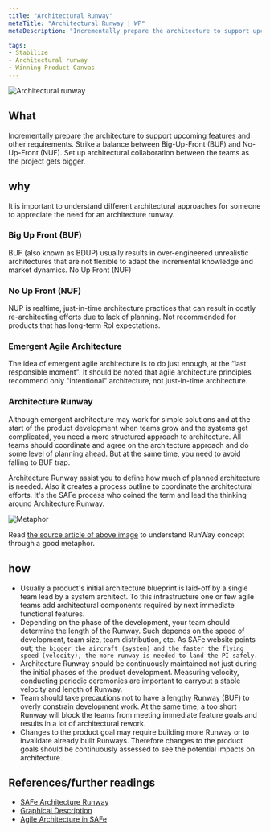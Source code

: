 ```yaml
---
title: "Architectural Runway"
metaTitle: "Architectural Runway | WP"
metaDescription: "Incrementally prepare the architecture to support upcoming features and other requirements. Strike a balance between Big-Up-Front (BUF) and No-Up-Front (NUF). Set up architectural collaboration between the teams as the project gets bigger."

tags:
- Stabilize
- Architectural runway
- Winning Product Canvas
---
```


![Architectural runway](/img/<content-main-image>.jpeg)


## What
Incrementally prepare the architecture to support upcoming features and other requirements. Strike a balance between Big-Up-Front (BUF) and No-Up-Front (NUF). Set up architectural collaboration between the teams as the project gets bigger.

## why
It is important to understand different architectural approaches for someone to appreciate the need for an architecture runway.

### Big Up Front (BUF)
BUF (also known as BDUP) usually results in over-engineered unrealistic architectures that are not flexible to adapt the incremental knowledge and market dynamics.
No Up Front (NUF)

### No Up Front (NUF)
NUP is realtime, just-in-time architecture practices that can result in costly re-architecting efforts due to lack of planning. Not recommended for products that has long-term RoI expectations.

### Emergent Agile Architecture
The idea of emergent agile architecture is to do just enough, at the “last responsible moment". It should be noted that agile architecture principles recommend only "intentional" architecture, not just-in-time architecture.

### Architecture Runway
Although emergent architecture may work for simple solutions and at the start of the product development when teams grow and the systems get complicated, you need a more structured approach to architecture. All teams should coordinate and agree on the architecture approach and do some level of planning ahead. But at the same time, you need to avoid falling to BUF trap.

Architecture Runway assist you to define how much of planned architecture is needed. Also it creates a process outline to coordinate the architectural efforts. It's the SAFe process who coined the term and lead the thinking around Architecture Runway.

![Metaphor](https://i0.wp.com/www.agileapplied.com/wp-content/uploads/2018/04/runways-1.png?w=1401&ssl=1)

Read [the source article of above image](https://www.agileapplied.com/2018/04/07/project-runway/) to understand RunWay concept through a good metaphor.

## how
- Usually a product's initial architecture blueprint is laid-off by a single team lead by a system architect. To this infrastructure one or few agile teams add architectural components required by next immediate functional features.
- Depending on the phase of the development, your team should determine the length of the Runway. Such depends on the speed of development, team size, team distribution, etc. As SAFe website points out; ```the bigger the aircraft (system) and the faster the flying speed (velocity), the more runway is needed to land the PI safely.```
- Architecture Runway should be continuously maintained not just during the initial phases of the product development. Measuring velocity, conducting periodic ceremonies are important to carryout a stable velocity and length of Runway.
- Team should take precautions not to have a lengthy Runway (BUF) to overly constrain development work. At the same time, a too short Runway will block the teams from meeting immediate feature goals and results in a lot of architectural rework.
- Changes to the product goal may require building more Runway or to invalidate already built Runways. Therefore changes to the product goals should be continuously assessed to see the potential impacts on architecture.


## References/further readings

- [SAFe Architecture Runway](https://www.scaledagileframework.com/architectural-runway/)
- [Graphical Description](https://www.agileapplied.com/2018/04/07/project-runway/)
- [Agile Architecture in SAFe](https://www.scaledagileframework.com/agile-architecture/)
